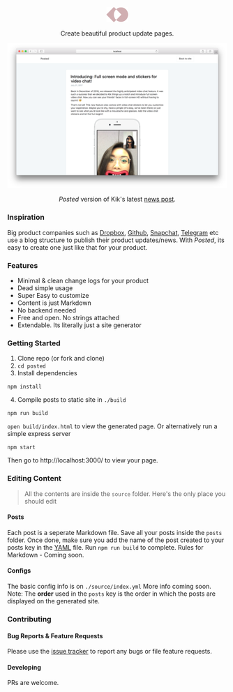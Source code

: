<p align="center">
  <img src="https://raw.githubusercontent.com/shivkanthb/posted/master/source/images/Logo.png" alt="Posted logo" width="50">
  <br>
</p>
<p align="center">Create beautiful product update pages.</p>

<p align="center"><img src="https://raw.githubusercontent.com/shivkanthb/posted/master/source/images/example-screenshot.png" width=700 alt="Screenshot Example."></p>
<p align="center"><i>Posted</i> version of Kik's latest <a href="http://www.kik.com/blog/introducing-full-screen-mode-and-stickers-for-video-chat/">news post</a>.</p>

### Inspiration
Big product companies such as [Dropbox](https://blogs.dropbox.com/dropbox/category/product-news/), [Github](https://github.com/blog/category/ship), [Snapchat](https://www.snap.com/en-US/news/), [Telegram](https://telegram.org/blog/admin-revolution) etc use a blog structure to publish their product updates/news. With *Posted*, its easy to create one just like that for your product. 

### Features
- Minimal & clean change logs for your product
- Dead simple usage
- Super Easy to customize
- Content is just Markdown
- No backend needed
- Free and open. No strings attached
- Extendable. Its literally just a site generator

### Getting Started

1. Clone repo (or fork and clone)
2. `cd posted`
3. Install dependencies 
```
npm install
```
4. Compile posts to static site in `./build`
```
npm run build
```

`open build/index.html` to view the generated page. 
Or alternatively run a simple express server
```
npm start
```
Then go to http://localhost:3000/ to view your page. 
 
### Editing Content
> All the contents are inside the `source` folder. Here's the only place you should edit

#### Posts
Each post is a seperate Markdown file. Save all your posts inside the `posts` folder. Once done, make sure you add the name of the post created to your posts key in the [YAML](https://github.com/shivkanthb/posted/blob/master/source/index.yml) file. Run `npm run build` to complete.
Rules for Markdown - Coming soon. 

#### Configs
The basic config info is on `./source/index.yml`
More info coming soon. 
Note: The **order** used in the `posts` key is the order in which the posts are displayed on the generated site. 


### Contributing

#### Bug Reports & Feature Requests

Please use the [issue tracker](https://github.com/shivkanthb/posted/issues) to report any bugs or file feature requests.

#### Developing

PRs are welcome. 


